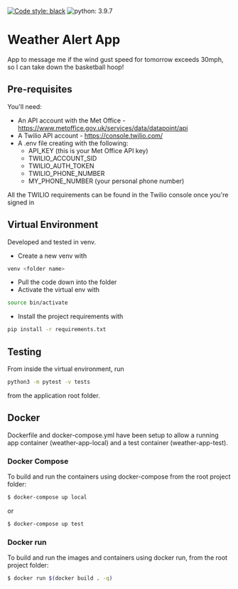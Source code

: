 [![Code style: black](https://img.shields.io/badge/code%20style-black-000000.svg)](https://github.com/psf/black)
![python: 3.9.7](https://img.shields.io/badge/python-3.9.7-000000.svg)

# Weather Alert App 

App to message me if the wind gust speed for tomorrow exceeds 30mph, so I can take down the basketball hoop!

## Pre-requisites

You'll need:

* An API account with the Met Office - https://www.metoffice.gov.uk/services/data/datapoint/api
* A Twilio API account - https://console.twilio.com/
* A .env file creating with the following:
    * API_KEY (this is your Met Office API key)
    * TWILIO_ACCOUNT_SID
    * TWILIO_AUTH_TOKEN
    * TWILIO_PHONE_NUMBER
    * MY_PHONE_NUMBER (your personal phone number)
    
All the TWILIO requirements can be found in the Twilio console once you're signed in

## Virtual Environment

Developed and tested in venv.  

* Create a new venv with 

```bash
venv <folder name>
```
* Pull the code down into the folder
* Activate the virtual env with 
```bash
source bin/activate
```
* Install the project requirements with 
```bash
pip install -r requirements.txt
```


## Testing

From inside the virtual environment, run

```bash
python3 -m pytest -v tests
```
from the application root folder.

## Docker
Dockerfile and docker-compose.yml have been setup to allow a running app container (weather-app-local) and a test container (weather-app-test).

### Docker Compose

To build and run the containers using docker-compose from the root project folder:
```bash
$ docker-compose up local
```
or 
```bash
$ docker-compose up test
```

### Docker run

To build and run the images and containers using docker run, from the root project folder:
```bash
$ docker run $(docker build . -q)
```